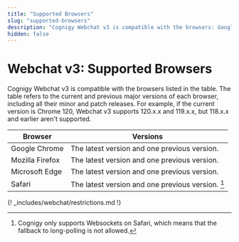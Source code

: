 ```yaml
---
title: "Supported Browsers"
slug: "supported-browsers"
description: "Cognigy Webchat v3 is compatible with the browsers: Google Chrome, Mozilla Firefox, Microsoft Edge, and Safari."
hidden: false
---
```


# Webchat v3: Supported Browsers

Cognigy Webchat v3 is compatible with the browsers listed in the table. The table refers to the current and previous major versions of each browser, including all their minor and patch releases. For example, if the current version is Chrome 120, Webchat v3 supports 120.x.x and 119.x.x, but 118.x.x and earlier aren't supported.

| Browser         | Versions                                          |
|-----------------|---------------------------------------------------|
| Google Chrome   | The latest version and one previous version.      |
| Mozilla Firefox | The latest version and one previous version.      |
| Microsoft Edge  | The latest version and one previous version.      |
| Safari          | The latest version and one previous version. [^*] |

{! _includes/webchat/restrictions.md !}

[^*]: Cognigy only supports Websockets on Safari, which means that the fallback to long-polling is not allowed.

